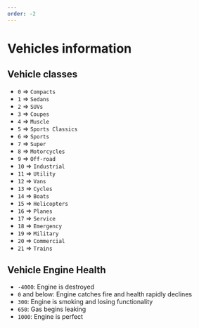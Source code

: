```yaml
---
order: -2
---
```


# Vehicles information

## Vehicle classes

* `0` => `Compacts`
* `1` => `Sedans`
* `2` => `SUVs`
* `3` => `Coupes`
* `4` => `Muscle`
* `5` => `Sports Classics`
* `6` => `Sports`
* `7` => `Super`
* `8` => `Motorcycles`
* `9` => `Off-road`
* `10` => `Industrial`
* `11` => `Utility`
* `12` => `Vans`
* `13` => `Cycles`
* `14` => `Boats`
* `15` => `Helicopters`
* `16` => `Planes`
* `17` => `Service`
* `18` => `Emergency`
* `19` => `Military`
* `20` => `Commercial`
* `21` => `Trains`

## Vehicle Engine Health

* `-4000`: Engine is destroyed
* `0` and below: Engine catches fire and health rapidly declines
* `300`: Engine is smoking and losing functionality
* `650`: Gas begins leaking
* `1000`: Engine is perfect